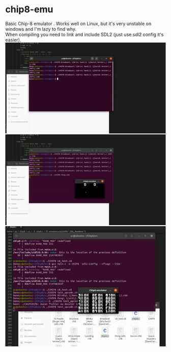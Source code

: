 # chip8-emu
Basic Chip-8 emulator . Works well on Linux, but it's very unstable on windows and I'm lazy to find why.  
When compiling you need to link and include SDL2 (just use sdl2 config it's easier).  
![Breakout](https://github.com/MehdiKhelfi/chip8-emu/blob/main/breakout.gif?raw=true)    
![Pong](https://github.com/MehdiKhelfi/chip8-emu/blob/main/Pong.gif?raw=true)    
![Test_opcodes](https://github.com/MehdiKhelfi/chip8-emu/blob/main/testopcodes.png?raw=true)
